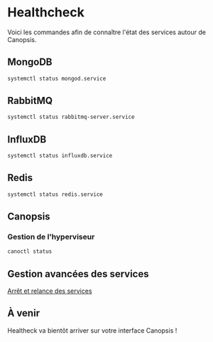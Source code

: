 # Healthcheck

Voici les commandes afin de connaître l'état des services autour de Canopsis.

## MongoDB

```sh
systemctl status mongod.service
```

## RabbitMQ

```sh
systemctl status rabbitmq-server.service
```

## InfluxDB

```sh
systemctl status influxdb.service
```

## Redis

```sh
systemctl status redis.service
```

## Canopsis

### Gestion de l'hyperviseur

```sh
canoctl status
```

## Gestion avancées des services

[Arrêt et relance des services](../gestion-services/arret-relance-services.md)

## À venir

Healtheck va bientôt arriver sur votre interface Canopsis ! 
